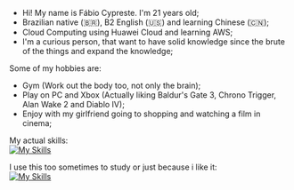 - Hi! My name is Fábio Cypreste. I'm 21 years old;
- Brazilian native (🇧🇷), B2 English (🇺🇸) and learning Chinese (🇨🇳);
- Cloud Computing using Huawei Cloud and learning AWS;
- I'm a curious person, that want to have solid knowledge since the brute of the things and expand the knowledge;
  
Some of my hobbies are:
 - Gym (Work out the body too, not only the brain);
 - Play on PC and Xbox (Actually liking Baldur's Gate 3, Chrono Trigger, Alan Wake 2 and Diablo IV);
 - Enjoy with my girlfriend going to shopping and watching a film in cinema;

My actual skills: <br>
[![My Skills](https://skillicons.dev/icons?i=aws,docker,linux,py,c,mysql)](https://skillicons.dev)

I use this too sometimes to study or just because i like it: <br>
[![My Skills](https://skillicons.dev/icons?i=discord,arduino,latex)](https://skillicons.dev)
